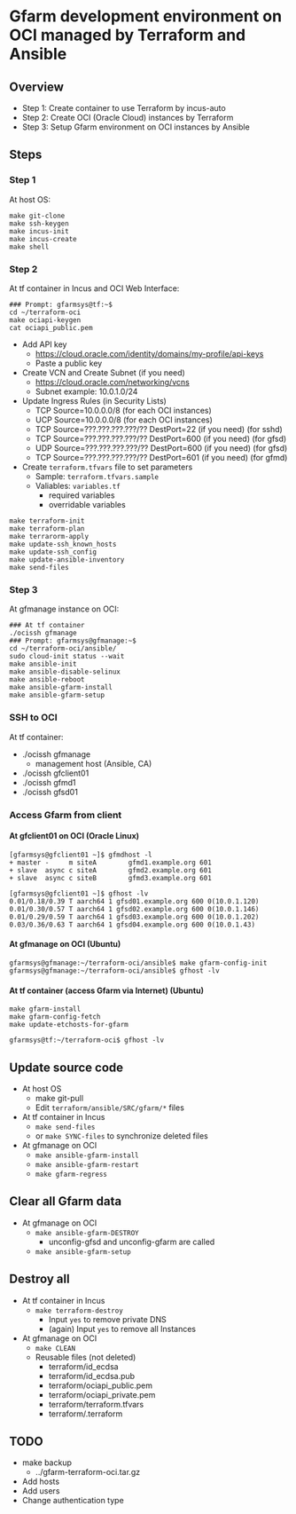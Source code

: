 # Gfarm development environment on OCI managed by Terraform and Ansible

## Overview

- Step 1: Create container to use Terraform by incus-auto
- Step 2: Create OCI (Oracle Cloud) instances by Terraform
- Step 3: Setup Gfarm environment on OCI instances by Ansible

## Steps

### Step 1

At host OS:

```
make git-clone
make ssh-keygen
make incus-init
make incus-create
make shell
```

### Step 2

At tf container in Incus and OCI Web Interface:

```
### Prompt: gfarmsys@tf:~$
cd ~/terraform-oci
make ociapi-keygen
cat ociapi_public.pem
```

- Add API key
  - <https://cloud.oracle.com/identity/domains/my-profile/api-keys>
  - Paste a public key
- Create VCN and Create Subnet (if you need)
  - <https://cloud.oracle.com/networking/vcns>
  - Subnet example: 10.0.1.0/24
- Update Ingress Rules (in Security Lists)
  - TCP Source=10.0.0.0/8 (for each OCI instances)
  - UCP Source=10.0.0.0/8 (for each OCI instances)
  - TCP Source=???.???.???.???/?? DestPort=22 (if you need) (for sshd)
  - TCP Source=???.???.???.???/?? DestPort=600 (if you need) (for gfsd)
  - UDP Source=???.???.???.???/?? DestPort=600 (if you need) (for gfsd)
  - TCP Source=???.???.???.???/?? DestPort=601 (if you need) (for gfmd)
- Create `terraform.tfvars` file to set parameters
  - Sample: `terraform.tfvars.sample`
  - Valiables: `variables.tf`
    - required variables
    - overridable variables

```
make terraform-init
make terraform-plan
make terrarorm-apply
make update-ssh_known_hosts
make update-ssh_config
make update-ansible-inventory
make send-files
```

### Step 3

At gfmanage instance on OCI:

```
### At tf container
./ocissh gfmanage
### Prompt: gfarmsys@gfmanage:~$
cd ~/terraform-oci/ansible/
sudo cloud-init status --wait
make ansible-init
make ansible-disable-selinux
make ansible-reboot
make ansible-gfarm-install
make ansible-gfarm-setup
```

### SSH to OCI

At tf container:

- ./ocissh gfmanage
  - management host (Ansible, CA)
- ./ocissh gfclient01
- ./ocissh gfmd1
- ./ocissh gfsd01

### Access Gfarm from client

#### At gfclient01 on OCI (Oracle Linux)

```
[gfarmsys@gfclient01 ~]$ gfmdhost -l
+ master -     m siteA        gfmd1.example.org 601
+ slave  async c siteA        gfmd2.example.org 601
+ slave  async c siteB        gfmd3.example.org 601

[gfarmsys@gfclient01 ~]$ gfhost -lv
0.01/0.18/0.39 T aarch64 1 gfsd01.example.org 600 0(10.0.1.120)
0.01/0.30/0.57 T aarch64 1 gfsd02.example.org 600 0(10.0.1.146)
0.01/0.29/0.59 T aarch64 1 gfsd03.example.org 600 0(10.0.1.202)
0.03/0.36/0.63 T aarch64 1 gfsd04.example.org 600 0(10.0.1.43)
```

#### At gfmanage on OCI (Ubuntu)

```
gfarmsys@gfmanage:~/terraform-oci/ansible$ make gfarm-config-init
gfarmsys@gfmanage:~/terraform-oci/ansible$ gfhost -lv
```

#### At tf container (access Gfarm via Internet) (Ubuntu)

```
make gfarm-install
make gfarm-config-fetch
make update-etchosts-for-gfarm
```

```
gfarmsys@tf:~/terraform-oci$ gfhost -lv
```

## Update source code

- At host OS
  - make git-pull
  - Edit `terraform/ansible/SRC/gfarm/*` files
- At tf container in Incus
  - `make send-files`
  - or `make SYNC-files` to synchronize deleted files
- At gfmanage on OCI
  - `make ansible-gfarm-install`
  - `make ansible-gfarm-restart`
  - `make gfarm-regress`

## Clear all Gfarm data

- At gfmanage on OCI
  - `make ansible-gfarm-DESTROY`
    - unconfig-gfsd and unconfig-gfarm are called
  - `make ansible-gfarm-setup`

## Destroy all

- At tf container in Incus
  - `make terraform-destroy`
    - Input `yes` to remove private DNS
    - (again) Input `yes` to remove all Instances
- At gfmanage on OCI
  - `make CLEAN`
  - Reusable files (not deleted)
    - terraform/id_ecdsa
    - terraform/id_ecdsa.pub
    - terraform/ociapi_public.pem
    - terraform/ociapi_private.pem
    - terraform/terraform.tfvars
    - terraform/.terraform

## TODO

- make backup
  - ../gfarm-terraform-oci.tar.gz
- Add hosts
- Add users
- Change authentication type
